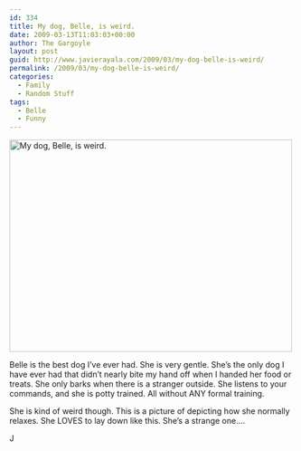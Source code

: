```yaml
---
id: 334
title: My dog, Belle, is weird.
date: 2009-03-13T11:03:03+00:00
author: The Gargoyle
layout: post
guid: http://www.javierayala.com/2009/03/my-dog-belle-is-weird/
permalink: /2009/03/my-dog-belle-is-weird/
categories:
  - Family
  - Random Stuff
tags:
  - Belle
  - Funny
---
```


<a data-flickr-embed="true"  href="https://www.flickr.com/photos/landofthegargoyle/3351059433/" title="My dog, Belle, is weird."><img src="https://c2.staticflickr.com/4/3603/3351059433_38d68425d4.jpg" width="500" height="375" alt="My dog, Belle, is weird."></a><script async src="//embedr.flickr.com/assets/client-code.js" charset="utf-8"></script>

<p>
  Belle is the best dog I&#8217;ve ever had. She is very gentle. She&#8217;s the only dog I have ever had that didn&#8217;t nearly bite my hand off when I handed her food or treats. She only barks when there is a stranger outside. She listens to your commands, and she is potty trained. All without ANY formal training.
</p>

<p>
  She is kind of weird though. This is a picture of depicting how she normally relaxes. She LOVES to lay down like this. She&#8217;s a strange one&#8230;.
</p>

<p>
  J
</p>
